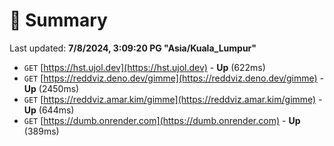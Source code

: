 # 📖 Summary
Last updated: **7/8/2024, 3:09:20 PG "Asia/Kuala_Lumpur"**

- `GET` [https://hst.ujol.dev](https://hst.ujol.dev) - **Up** (622ms)
- `GET` [https://reddviz.deno.dev/gimme](https://reddviz.deno.dev/gimme) - **Up** (2450ms)
- `GET` [https://reddviz.amar.kim/gimme](https://reddviz.amar.kim/gimme) - **Up** (644ms)
- `GET` [https://dumb.onrender.com](https://dumb.onrender.com) - **Up** (389ms)
